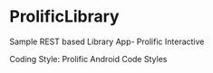 # ProlificLibrary
Sample REST based Library App- Prolific Interactive

Coding Style: Prolific Android Code Styles